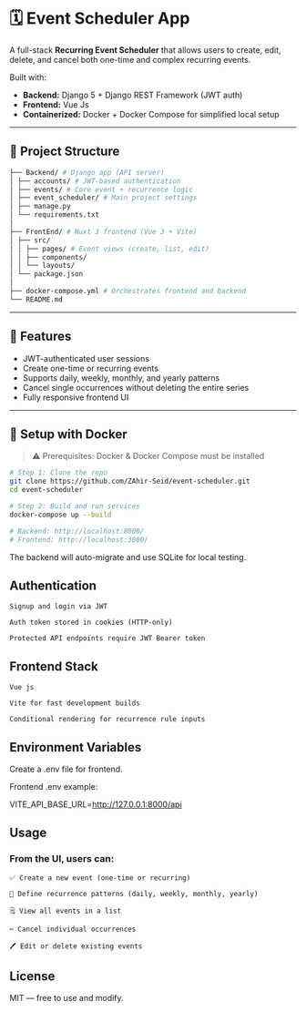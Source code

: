 # 🗓️ Event Scheduler App

A full-stack **Recurring Event Scheduler** that allows users to create, edit, delete, and cancel both one-time and complex recurring events.

Built with:
- **Backend:** Django 5 + Django REST Framework (JWT auth)
- **Frontend:** Vue Js
- **Containerized:** Docker + Docker Compose for simplified local setup

---

## 📁 Project Structure
``` bash
├── Backend/ # Django app (API server)
│ ├── accounts/ # JWT-based authentication
│ ├── events/ # Core event + recurrence logic
│ ├── event_scheduler/ # Main project settings
│ ├── manage.py
│ └── requirements.txt
│
├── FrontEnd/ # Nuxt 3 frontend (Vue 3 + Vite)
│ ├── src/
│ │ ├── pages/ # Event views (create, list, edit)
│ │ ├── components/
│ │ └── layouts/
│ └── package.json
│
├── docker-compose.yml # Orchestrates frontend and backend
└── README.md
```

---

## 🚀 Features

- JWT-authenticated user sessions
- Create one-time or recurring events
- Supports daily, weekly, monthly, and yearly patterns
- Cancel single occurrences without deleting the entire series
- Fully responsive frontend UI 

---

## 🐳 Setup with Docker

> ⚠️ Prerequisites: Docker & Docker Compose must be installed

```bash
# Step 1: Clone the repo
git clone https://github.com/ZAhir-Seid/event-scheduler.git
cd event-scheduler

# Step 2: Build and run services
docker-compose up --build

# Backend: http://localhost:8000/
# Frontend: http://localhost:3000/
```
The backend will auto-migrate and use SQLite for local testing.
## Authentication

    Signup and login via JWT

    Auth token stored in cookies (HTTP-only)

    Protected API endpoints require JWT Bearer token

## Frontend Stack

    Vue js 

    Vite for fast development builds

    Conditional rendering for recurrence rule inputs


## Environment Variables

Create a .env file for frontend.

Frontend .env example:

VITE_API_BASE_URL=http://127.0.0.1:8000/api

## Usage

### From the UI, users can:

    ✅ Create a new event (one-time or recurring)

    📆 Define recurrence patterns (daily, weekly, monthly, yearly)

    🗒️ View all events in a list

    ✂️ Cancel individual occurrences

    🖊️ Edit or delete existing events

## License

MIT — free to use and modify.





